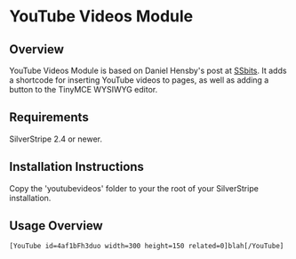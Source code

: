# YouTube Videos Module

## Overview

YouTube Videos Module is based on Daniel Hensby's post at [SSbits](http://www.ssbits.com/tutorials/2010/2-4-using-short-codes-to-embed-a-youtube-video/). It adds a shortcode for inserting YouTube videos to pages, as well as adding a button to the TinyMCE WYSIWYG editor. 

## Requirements

SilverStripe 2.4 or newer.

## Installation Instructions

Copy the 'youtubevideos' folder to your the root of your SilverStripe installation.

## Usage Overview

	[YouTube id=4af1bFh3duo width=300 height=150 related=0]blah[/YouTube]